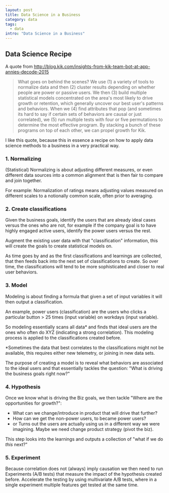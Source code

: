 ```yaml
---
layout: post
title: Data Science in a Business
category: data
tags:
  - data
intro: "Data Science in a Business"
---
```


## Data Science Recipe

A quote from http://blog.kik.com/insights-from-kik-team-bot-at-app-annies-decode-2015

<blockquote>
What goes on behind the scenes? We use (1) a variety of tools to normalize data and then (2) cluster results depending on whether people are power or passive users. We then (3) build multiple statistical models concentrated on the area's most likely to drive growth or retention, which generally uncover our best user's patterns and behaviors. When we (4) find attributes that pop (and sometimes its hard to say if certain sets of behaviors are causal or just correlated), we (5) run multiple tests with four or five permutations to determine the most effective program. By stacking a bunch of these programs on top of each other, we can propel growth for Kik.
</blockquote>

I like this quote, because this in essence a recipe on how to apply data science methods to a business in a very practical way.



### 1. Normalizing 

(Statistical) Normalizing is about adjusting different measures, or even different data sources into a common alignment that is then fair to compare and join together.

For example: Normalization of ratings means adjusting values measured on different scales to a notionally common scale, often prior to averaging.



### 2. Create classifications 

Given the business goals, identify the users that are already ideal cases versus the ones who are not, for example if the company goal is to have highly engaged active users, identify the power users versus the rest.

Augment the existing user data with that "classification" information, this will create the goals to create statistical models on.

As time goes by and as the first classifications and learnings are collected, that then feeds back into the next set of classifications to create. So over time, the classifications will tend to be more sophisticated and closer to real user behaviors.



### 3. Model

Modeling is about finding a formula that given a set of input variables it will then output a classification.

An example, power users (classification) are the users who clicks a particular button > 25 times (input variable) on workdays (input variable).

So modeling essentially scans all data* and finds that ideal users are the ones who often do XYZ (indicating a strong correlation). This modeling process is applied to the classifications created before.

*Sometimes the data that best correlates to the classifications might not be available, this requires either new telemetry, or joining in new data sets.

The purpose of creating a model is to reveal what behaviors are associated to the ideal users and that essentially tackles the question: "What is driving the business goals right now?" 




### 4. Hypothesis

Once we know what is driving the Biz goals, we then tackle "Where are the opportunities for growth?":

- What can we change/introduce in product that will drive that further?
- How can we get the non-power users, to became power users?
- or Turns out the users are actually using us in a different way we were imagining. Maybe we need change product strategy (pivot the biz).

This step looks into the learnings and outputs a collection of "what if we do *this* next?"




### 5. Experiment

Because correlation does not (always) imply causation we then need to run Experiments (A/B tests) that measure the impact of the hypothesis created before. Accelerate the testing by using multivariate A/B tests, where in a single experiment multiple features get tested at the same time.


